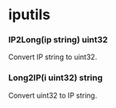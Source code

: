 # iputils


### IP2Long(ip string) uint32

  Convert IP string to uint32.


### Long2IP(i uint32) string

  Convert uint32 to IP string.
